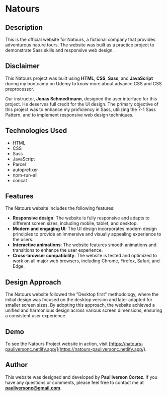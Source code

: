 # Natours

## Description

This is the official website for Natours, a fictional company that provides adventurous nature tours. The website was built as a practice project to demonstrate Sass skills and responsive web design.

## Disclaimer

This Natours project was built using **HTML**, **CSS**, **Sass**, and **JavaScript** during my bootcamp on Udemy to know more about advance CSS and CSS preprocessor.

Our instructor, **Jonas Schmedtmann**, designed the user interface for this project. He deserves full credit for the UI design. 
The primary objective of this project was to enhance my proficiency in Sass, utilizing the 7-1 Sass Pattern, and to implement responsive web design techniques.

## Technologies Used

- HTML
- CSS
- Sass
- JavaScript
- Parcel
- autoprefixer
- npm-run-all
- concat

## Features

The Natours website includes the following features:

- **Responsive design**: The website is fully responsive and adapts to different screen sizes, including mobile, tablet, and desktop.
- **Modern and engaging UI**: The UI design incorporates modern design principles to provide an immersive and visually appealing experience to the users.
- **Interactive animations**: The website features smooth animations and transitions to enhance the user experience.
- **Cross-browser compatibility**: The website is tested and optimized to work on all major web browsers, including Chrome, Firefox, Safari, and Edge.

## Design Approach

The Natours website followed the "Desktop first" methodology, where the initial design was focused on the desktop version and later adapted for smaller screen sizes. By adopting this approach, the website achieved a unified and harmonious design across various screen dimensions, ensuring a consistent user experience.

## Demo

To see the Natours Project website in action, visit [https://natours-pauliversonc.netlify.app/](https://natours-pauliversonc.netlify.app/).

## Author

This website was designed and developed by **Paul Iverson Cortez**. If you have any questions or comments, please feel free to contact me at **pauliversonc@gmail.com**.
